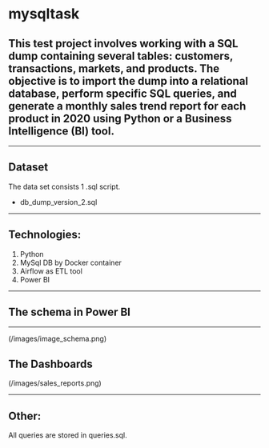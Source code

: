 # mysqltask
## This test project involves working with a SQL dump containing several tables: customers, transactions, markets, and products. The objective is to import the dump into a relational database, perform specific SQL queries, and generate a monthly sales trend report for each product in 2020 using Python or a Business Intelligence (BI) tool.
--------
## Dataset

The data set consists 1 .sql script.
* db_dump_version_2.sql
--------
## Technologies:
1. Python
2. MySql DB by Docker container
3. Airflow as ETL tool
4. Power BI
--------
## The schema in Power BI
--------
(/images/image_schema.png)
## The Dashboards
(/images/sales_reports.png)

--------
## Other:
All queries are stored in queries.sql.
